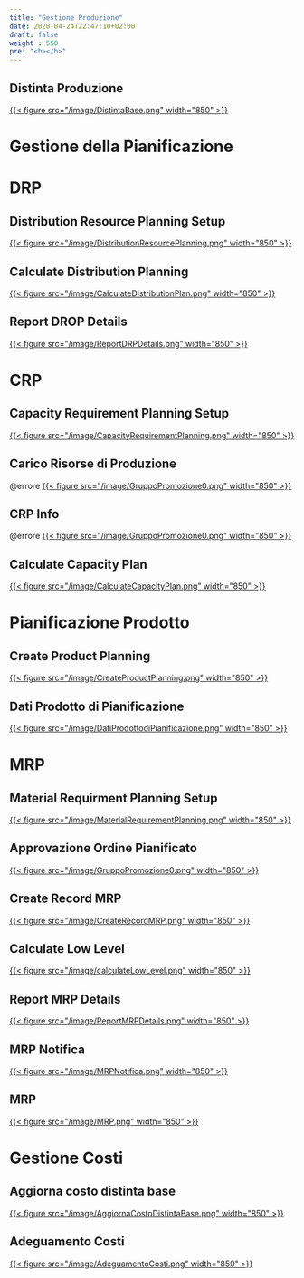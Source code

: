 ```yaml
---
title: "Gestione Produzione"
date: 2020-04-24T22:47:10+02:00
draft: false
weight : 550
pre: "<b></b>"
---
```


## Distinta Produzione
[{{< figure src="/image/DistintaBase.png"  width="850"  >}}](/image/DistintaBase.png)
# Gestione della Pianificazione
# DRP
## Distribution Resource Planning Setup
[{{< figure src="/image/DistributionResourcePlanning.png"  width="850"  >}}](/image/DistributionResourcePlanning.png)
## Calculate Distribution Planning
[{{< figure src="/image/CalculateDistributionPlan.png"  width="850"  >}}](/image/CalculateDistributionPlan.png)
## Report DROP Details
[{{< figure src="/image/ReportDRPDetails.png"  width="850"  >}}](/image/ReportDRPDetails.png)

# CRP 
## Capacity Requirement Planning Setup
[{{< figure src="/image/CapacityRequirementPlanning.png"  width="850"  >}}](/image/CapacityRequirementPlanning.png)
## Carico Risorse di Produzione
@errore
[{{< figure src="/image/GruppoPromozione0.png"  width="850"  >}}](/image/GruppoPromozione0.png)
## CRP Info
@errore
[{{< figure src="/image/GruppoPromozione0.png"  width="850"  >}}](/image/GruppoPromozione0.png)
## Calculate Capacity Plan
[{{< figure src="/image/CalculateCapacityPlan.png"  width="850"  >}}](/image/CalculateCapacityPlan.png)

# Pianificazione Prodotto
## Create Product Planning
[{{< figure src="/image/CreateProductPlanning.png"  width="850"  >}}](/image/CreateProductPlanning.png)
## Dati Prodotto di Pianificazione
[{{< figure src="/image/DatiProdottodiPianificazione.png"  width="850"  >}}](/image/DatiProdottodiPianificazione.png)

# MRP 
## Material Requirment Planning Setup
[{{< figure src="/image/MaterialRequirementPlanning.png"  width="850"  >}}](/image/MaterialRequirementPlanning.png)
## Approvazione Ordine Pianificato
[{{< figure src="/image/GruppoPromozione0.png"  width="850"  >}}](/image/GruppoPromozione0.png)
## Create Record MRP
[{{< figure src="/image/CreateRecordMRP.png"  width="850"  >}}](/image/CreateRecordMRP.png)
## Calculate Low Level
[{{< figure src="/image/calculateLowLevel.png"  width="850"  >}}](/image/calculateLowLevel.png)
## Report MRP Details
[{{< figure src="/image/ReportMRPDetails.png"  width="850"  >}}](/image/ReportMRPDetails.png)
## MRP Notifica
[{{< figure src="/image/MRPNotifica.png"  width="850"  >}}](/image/MRPNotifica.png)
## MRP
[{{< figure src="/image/MRP.png"  width="850"  >}}](/image/MRP.png)

# Gestione Costi
## Aggiorna costo distinta base
[{{< figure src="/image/AggiornaCostoDistintaBase.png"  width="850"  >}}](/image/AggiornaCostoDistintaBase.png)
## Adeguamento Costi
[{{< figure src="/image/AdeguamentoCosti.png"  width="850"  >}}](/image/AdeguamentoCosti.png)

